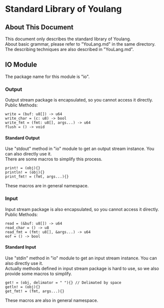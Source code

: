 # Standard Library of Youlang

## About This Document
This document only describes the standard library of Youlang.     
About basic grammar, please refer to "YouLang.md" in the same directory.    
The describing techniques are also described in "YouLang.md".

## IO Module
The package name for this module is "io".

### Output
Output stream package is encapsulated, so you cannot access it directly.     
Public Methods: 
```
write = (buf: u8[]) -> u64
write_char = (c: u8) -> bool
write_fmt = (fmt: u8[], args...) -> u64
flush = () -> void
```

#### Standard Output
Use "stdout" method in "io" module to get an output stream instance. You can also directly use it.      
There are some macros to simplify this process.      
```
print! = (obj){}
println! = (obj){}
print_fmt! = (fmt, args...){}
```
These macros are in general namespace.

### Input
Input stream package is also encapsulated, so you cannot access it directly.     
Public Methods:
```
read = (&buf: u8[]) -> u64
read_char = () -> u8
read_fmt = (fmt: u8[], &args...) -> u64
eof = () -> bool
```

#### Standard Input
Use "stdin" method in "io" module to get an input stream instance. You can also directly use it.     
Actually methods defined in input stream package is hard to use, so we also provide some macros to simplify.
```
get! = (obj, delimator = " "){} // Delimated by space
getln! = (obj){}
get_fmt! = (fmt, args...){}
```
These macros are also in general namespace.